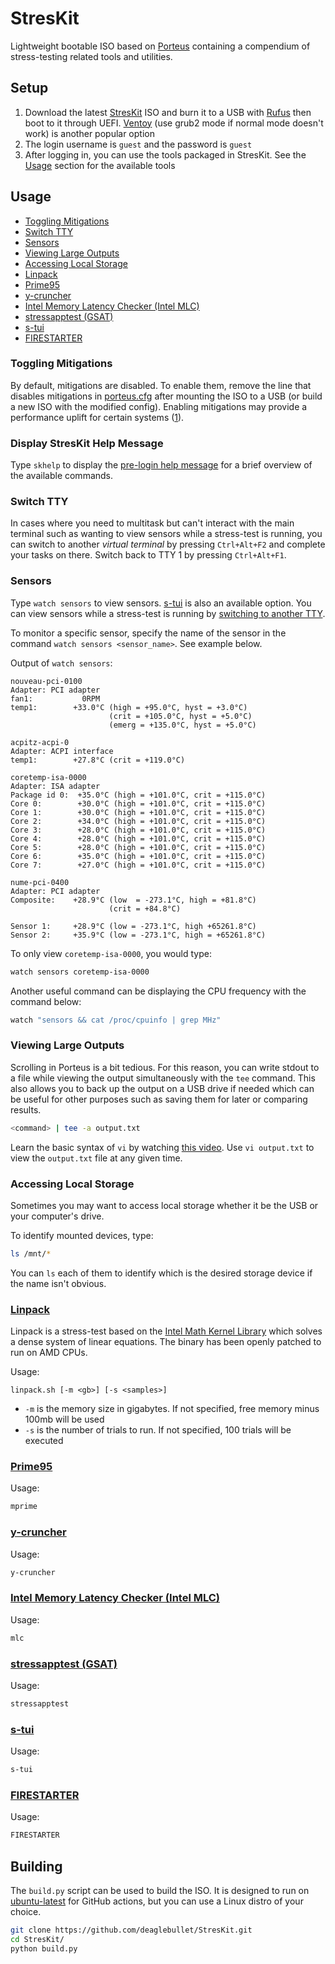 # StresKit

Lightweight bootable ISO based on [Porteus](https://www.porteus.org) containing a compendium of stress-testing related tools and utilities.

## Setup

1. Download the latest [StresKit](https://github.com/deaglebullet/StresKit/releases) ISO and burn it to a USB with [Rufus](https://rufus.ie/en) then boot to it through UEFI. [Ventoy](https://www.ventoy.net/en/index.html) (use grub2 mode if normal mode doesn't work) is another popular option
2. The login username is ``guest`` and the password is ``guest``
3. After logging in, you can use the tools packaged in StresKit. See the [Usage](#usage) section for the available tools

## Usage

- [Toggling Mitigations](#toggling-mitigations)
- [Switch TTY](#switch-tty)
- [Sensors](#sensors)
- [Viewing Large Outputs](#viewing-large-outputs)
- [Accessing Local Storage](#accessing-local-storage)
- [Linpack](#linpack)
- [Prime95](#prime95)
- [y-cruncher](#y-cruncher)
- [Intel Memory Latency Checker (Intel MLC)](#intel-memory-latency-checker-intel-mlc)
- [stressapptest (GSAT)](#stressapptest-gsat)
- [s-tui](#s-tui)
- [FIRESTARTER](#firestarter)

### Toggling Mitigations

By default, mitigations are disabled. To enable them, remove the line that disables mitigations in [porteus.cfg](/porteus/boot/syslinux/porteus.cfg) after mounting the ISO to a USB (or build a new ISO with the modified config). Enabling mitigations may provide a performance uplift for certain systems ([1](https://www.phoronix.com/review/amd-zen4-spectrev2)).

### Display StresKit Help Message

Type ``skhelp`` to display the [pre-login help message](/porteus/porteus/rootcopy/etc/issue) for a brief overview of the available commands.

### Switch TTY

In cases where you need to multitask but can't interact with the main terminal such as wanting to view sensors while a stress-test is running, you can switch to another *virtual terminal* by pressing ``Ctrl+Alt+F2`` and complete your tasks on there. Switch back to TTY 1 by pressing ``Ctrl+Alt+F1``.

### Sensors

Type ``watch sensors`` to view sensors. [s-tui](#s-tui) is also an available option. You can view sensors while a stress-test is running by [switching to another TTY](#switch-tty).

To monitor a specific sensor, specify the name of the sensor in the command ``watch sensors <sensor_name>``. See example below.

Output of ``watch sensors``:

```ba
nouveau-pci-0100
Adapter: PCI adapter
fan1:           0RPM
temp1:        +33.0°C (high = +95.0°C, hyst = +3.0°C)
                      (crit = +105.0°C, hyst = +5.0°C)
                      (emerg = +135.0°C, hyst = +5.0°C)

acpitz-acpi-0
Adapter: ACPI interface
temp1:        +27.8°C (crit = +119.0°C)

coretemp-isa-0000
Adapter: ISA adapter
Package id 0:  +35.0°C (high = +101.0°C, crit = +115.0°C)
Core 0:        +30.0°C (high = +101.0°C, crit = +115.0°C)
Core 1:        +30.0°C (high = +101.0°C, crit = +115.0°C)
Core 2:        +34.0°C (high = +101.0°C, crit = +115.0°C)
Core 3:        +28.0°C (high = +101.0°C, crit = +115.0°C)
Core 4:        +28.0°C (high = +101.0°C, crit = +115.0°C)
Core 5:        +28.0°C (high = +101.0°C, crit = +115.0°C)
Core 6:        +35.0°C (high = +101.0°C, crit = +115.0°C)
Core 7:        +27.0°C (high = +101.0°C, crit = +115.0°C)

nume-pci-0400
Adapter: PCI adapter
Composite:    +28.9°C (low  = -273.1°C, high = +81.8°C)
                      (crit = +84.8°C)

Sensor 1:     +28.9°C (low = -273.1°C, high +65261.8°C)
Sensor 2:     +35.9°C (low = -273.1°C, high = +65261.8°C)
```

To only view ``coretemp-isa-0000``, you would type:

```bash
watch sensors coretemp-isa-0000
```

Another useful command can be displaying the CPU frequency with the command below:

```bash
watch "sensors && cat /proc/cpuinfo | grep MHz"
```

### Viewing Large Outputs

Scrolling in Porteus is a bit tedious. For this reason, you can write stdout to a file while viewing the output simultaneously with the ``tee`` command. This also allows you to back up the output on a USB drive if needed which can be useful for other purposes such as saving them for later or comparing results.

```bash
<command> | tee -a output.txt
```

Learn the basic syntax of ``vi`` by watching [this video](https://www.youtube.com/watch?v=vo2FXvPkcEA). Use ``vi output.txt`` to view the ``output.txt`` file at any given time.

### Accessing Local Storage

Sometimes you may want to access local storage whether it be the USB or your computer's drive.

To identify mounted devices, type:

```bash
ls /mnt/*
```

You can ``ls`` each of them to identify which is the desired storage device if the name isn't obvious.

### [Linpack](https://en.wikipedia.org/wiki/LINPACK_benchmarks)

Linpack is a stress-test based on the [Intel Math Kernel Library](https://www.intel.com/content/www/us/en/developer/tools/oneapi/onemkl.html#gs.4kgof5) which solves a dense system of linear equations. The binary has been openly patched to run on AMD CPUs.

Usage:

```
linpack.sh [-m <gb>] [-s <samples>]
```

- ``-m`` is the memory size in gigabytes. If not specified, free memory minus 100mb will be used
- ``-s`` is the number of trials to run. If not specified, 100 trials will be executed

### [Prime95](https://www.mersenne.org/download)

Usage:

```bash
mprime
```

### [y-cruncher](http://www.numberworld.org/y-cruncher)

Usage:

```bash
y-cruncher
```

### [Intel Memory Latency Checker (Intel MLC)](https://www.intel.com/content/www/us/en/developer/articles/tool/intelr-memory-latency-checker.html)

Usage:

```bash
mlc
```

### [stressapptest (GSAT)](https://github.com/stressapptest/stressapptest)

Usage:

```bash
stressapptest
```

### [s-tui](https://github.com/amanusk/s-tui)

Usage:

```bash
s-tui
```

### [FIRESTARTER](https://github.com/tud-zih-energy/FIRESTARTER)

Usage:

```bash
FIRESTARTER
```

## Building

The ``build.py`` script can be used to build the ISO. It is designed to run on [ubuntu-latest](https://docs.github.com/en/actions/using-workflows/workflow-syntax-for-github-actions#choosing-github-hosted-runners) for GitHub actions, but you can use a Linux distro of your choice.

```bash
git clone https://github.com/deaglebullet/StresKit.git
cd StresKit/
python build.py
```

